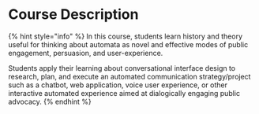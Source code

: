 # Course Description

{% hint style="info" %}
In this course, students learn history and theory useful for thinking about automata as novel and effective modes of public engagement, persuasion, and user-experience. 

Students apply their learning about conversational interface design to research, plan, and execute an automated communication strategy/project such as a chatbot, web application, voice user experience, or other interactive automated experience aimed at dialogically engaging public advocacy.
{% endhint %}



